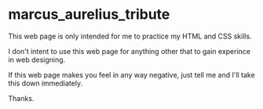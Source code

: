 # marcus_aurelius_tribute

This web page is only intended for me to practice my HTML and CSS skills.

I don't intent to use this web page for anything other that to gain experince in web designing.

If this web page makes you feel in any way negative, just tell me and I'll take this down immediately.

Thanks.
